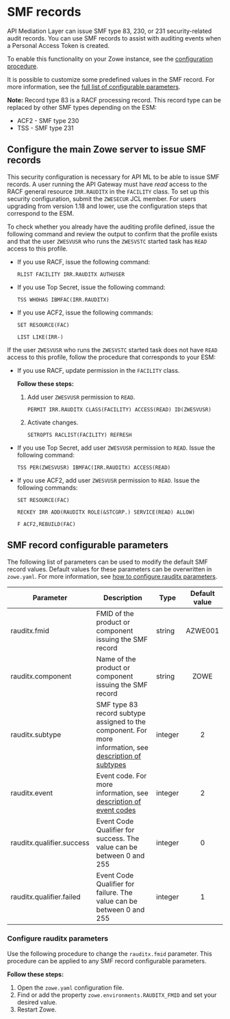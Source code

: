 # SMF records

API Mediation Layer can issue SMF type 83, 230, or 231 security-related audit records. You can use SMF records to assist with auditing events when a Personal Access Token is created.

To enable this functionality on your Zowe instance, see the [configuration procedure](#configure-the-main-zowe-server-to-issue-smf-records).

It is possible to customize some predefined values in the SMF record. For more information, see the [full list of configurable parameters](#smf-record-configurable-parameters). 

**Note:** Record type 83 is a RACF processing record. This record type can be replaced by other SMF types depending on the ESM:
* ACF2 - SMF type 230
* TSS - SMF type 231

## Configure the main Zowe server to issue SMF records

This security configuration is necessary for API ML to be able to issue SMF records. A user running the API Gateway must have _read_ access to the RACF general resource `IRR.RAUDITX` in the `FACILITY` class.
To set up this security configuration, submit the `ZWESECUR` JCL member. For users upgrading from version 1.18 and lower, use the configuration steps that correspond to the ESM.

To check whether you already have the auditing profile defined, issue the following command and review the output to confirm that the profile exists and that the user `ZWESVUSR` who runs the `ZWESVSTC` started task has `READ` access to this profile.

- If you use RACF, issue the following command:
    ```
    RLIST FACILITY IRR.RAUDITX AUTHUSER
    ```
- If you use Top Secret, issue the following command:
    ```
    TSS WHOHAS IBMFAC(IRR.RAUDITX)
    ```
- If you use ACF2, issue the following commands:
    ```
    SET RESOURCE(FAC)
    ```
    ```
    LIST LIKE(IRR-)
    ```

If the user `ZWESVUSR` who runs the `ZWESVSTC` started task does not have `READ` access to this profile, follow the procedure that corresponds to your ESM:

- If you use RACF, update permission in the `FACILITY` class.

   **Follow these steps:**

   1. Add user `ZWESVUSR` permission to `READ`.
      ```
      PERMIT IRR.RAUDITX CLASS(FACILITY) ACCESS(READ) ID(ZWESVUSR)
      ```
   2. Activate changes.
      ```
      SETROPTS RACLIST(FACILITY) REFRESH
      ```

- If you use Top Secret, add user `ZWESVUSR` permission to `READ`. Issue the following command:
   ```
   TSS PER(ZWESVUSR) IBMFAC(IRR.RAUDITX) ACCESS(READ)
   ```

- If you use ACF2, add user `ZWESVUSR` permission to `READ`. Issue the following commands:
   ```
   SET RESOURCE(FAC)
   ```
   ```
   RECKEY IRR ADD(RAUDITX ROLE(&STCGRP.) SERVICE(READ) ALLOW)
   ```
   ```
   F ACF2,REBUILD(FAC)
   ```
   
## SMF record configurable parameters

The following list of parameters can be used to modify the default SMF record values. Default values for these parameters can be overwritten in `zowe.yaml`. For more information, see [how to configure rauditx parameters](#configure-rauditx-parameters).

| Parameter                 | Description                                                                                                                                                                                   | Type    | Default value |
|---------------------------|-----------------------------------------------------------------------------------------------------------------------------------------------------------------------------------------------|---------|:-------------:|
| rauditx.fmid              | FMID of the product or component issuing the SMF record                                                                                                                                       | string  |    AZWE001    |
| rauditx.component         | Name of the product or component issuing the SMF record                                                                                                                                       | string  |     ZOWE      |
| rauditx.subtype           | SMF type 83 record subtype assigned to the component. For more information, see [description of subtypes](https://www.ibm.com/docs/en/zos/2.5.0?topic=records-record-type-83-security-events) | integer |       2       |
| rauditx.event             | Event code. For more information, see [description of event codes](https://www.ibm.com/docs/en/zos/2.5.0?topic=descriptions-event-codes-event-code-qualifiers)                                | integer |       2       |
| rauditx.qualifier.success | Event Code Qualifier for success. The value can be between 0 and 255                                                                                                                          | integer |       0       |
| rauditx.qualifier.failed  | Event Code Qualifier for failure. The value can be between 0 and 255                                                                                                                          | integer |       1       |

### Configure rauditx parameters

Use the following procedure to change the `rauditx.fmid` parameter. This procedure can be applied to any SMF record configurable parameters.

**Follow these steps:**

1. Open the `zowe.yaml` configuration file.
2. Find or add the property `zowe.environments.RAUDITX_FMID` and set your desired value.
3. Restart Zowe.

